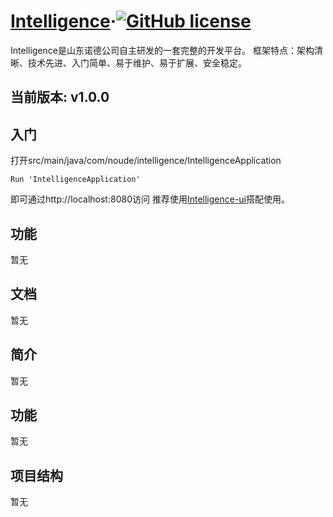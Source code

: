 # [Intelligence](https://github.org/)&middot;[![GitHub license](http://img.shields.io/badge/license-MIT-blue.svg)](https://github.com/facebook/react/blob/master/LICENSE)

Intelligence是山东诺德公司自主研发的一套完整的开发平台。
框架特点：架构清晰、技术先进、入门简单、易于维护、易于扩展、安全稳定。

## 当前版本: v1.0.0

## 入门
打开src/main/java/com/noude/intelligence/IntelligenceApplication
```
Run 'IntelligenceApplication'
```
即可通过http://localhost:8080访问
推荐使用[Intelligence-ui](https://github.com/NuoDe/intelligence-ui)搭配使用。

## 功能
暂无

## 文档
暂无

## 简介
暂无

## 功能
暂无

## 项目结构
暂无